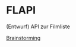 # FLAPI
(Entwurf) API zur Filmliste

[Brainstorming](https://pad.systemli.org/p/r.da3431b4433391bcdc477628a9550ced)

